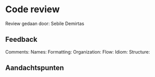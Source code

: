 # Code review
Review gedaan door: Sebile Demirtas

## Feedback

Comments:
Names:
Formatting:
Organization:
Flow:
Idiom:
Structure:

## Aandachtspunten

